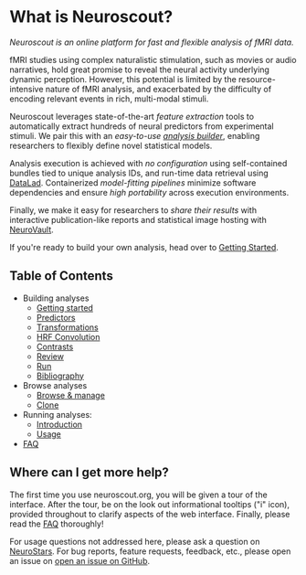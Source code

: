 # What is Neuroscout?

_Neuroscout is an online platform for fast and flexible analysis of fMRI data._

fMRI studies using complex naturalistic stimulation, such as movies or audio narratives, hold great promise to reveal the neural activity underlying dynamic perception. However, this potential is limited by the resource-intensive nature of fMRI analysis, and exacerbated by the difficulty of encoding relevant events in rich, multi-modal stimuli.

Neuroscout leverages state-of-the-art _feature extraction_ tools to automatically extract hundreds of neural predictors from experimental stimuli. We pair this with an _easy-to-use [analysis builder](builder/index.md)_, enabling researchers to flexibly define novel statistical models.

Analysis execution is achieved with _no configuration_ using self-contained bundles tied to unique analysis IDs, and run-time data retrieval using [DataLad](https://www.datalad.org/). Containerized _model-fitting pipelines_ minimize software dependencies and ensure _high portability_ across execution environments.

Finally, we make it easy for researchers to _share their results_ with interactive publication-like reports and statistical image hosting with [NeuroVault](https://www.neurovault.org/).

If you're ready to build your own analysis, head over to [Getting Started](builder/index.md).

## Table of Contents

- Building analyses
    - [Getting started](builder/index.md)
    - [Predictors](builder/predictors.md)
    - [Transformations](builder/transformations.md)
    - [HRF Convolution](builder/hrf.md)
    - [Contrasts](builder/contrasts.md)
    - [Review](builder/review.md)
    - [Run](builder/run.md)
    - [Bibliography](builder/bib.md)
- Browse analyses
    - [Browse & manage](browse/index.md)
    - [Clone](browse/clone.md)
- Running analyses:
    - [Introduction](cli/index.md)
    - [Usage](cli/usage.md)
- [FAQ](faq.md)



## Where can I get more help?

The first time you use neuroscout.org, you will be given a tour of the interface. After the tour, be on the look out informational tooltips ("i" icon), provided throughout to clarify aspects of the web interface. Finally, please read the [FAQ](faq.md) thoroughly!

For usage questions not addressed here, please ask a question on  [NeuroStars](https://neurostars.org). For bug reports, feature requests, feedback, etc.,
please open an issue on [open an issue on GitHub](https://github.com/neuroscout/neuroscout/issues).
